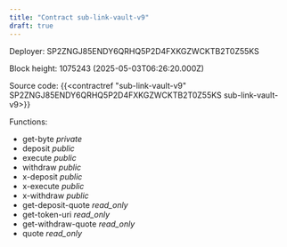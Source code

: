 ```yaml
---
title: "Contract sub-link-vault-v9"
draft: true
---
```

Deployer: SP2ZNGJ85ENDY6QRHQ5P2D4FXKGZWCKTB2T0Z55KS


 



Block height: 1075243 (2025-05-03T06:26:20.000Z)

Source code: {{<contractref "sub-link-vault-v9" SP2ZNGJ85ENDY6QRHQ5P2D4FXKGZWCKTB2T0Z55KS sub-link-vault-v9>}}

Functions:

* get-byte _private_
* deposit _public_
* execute _public_
* withdraw _public_
* x-deposit _public_
* x-execute _public_
* x-withdraw _public_
* get-deposit-quote _read_only_
* get-token-uri _read_only_
* get-withdraw-quote _read_only_
* quote _read_only_
